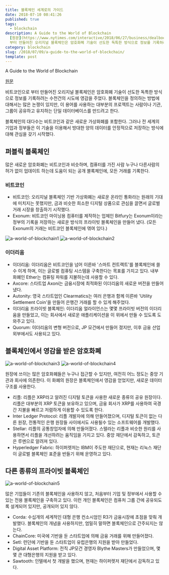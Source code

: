 ```yaml
---
title: 블록체인 세계로의 가이드
date: 2018-07-10 08:41:26
published: true
tags:
  - blockchain
description: A Guide to the World of Blockchain
  [원문](https://www.nytimes.com/interactive/2018/06/27/business/dealbook/blockchain-currencies.html)  비트코인으로
  부터 만들어진 오리지널 블록체인은 암호화폐 기술이 선도한 독특한 방식으로 정보를 기록하려는 수천건의 시도...
category: blockchain
slug: /2018/07/09/a-guide-to-the-world-of-blockchain/
template: post
---
```

A Guide to the World of Blockchain

[원문](https://www.nytimes.com/interactive/2018/06/27/business/dealbook/blockchain-currencies.html)

비트코인으로 부터 만들어진 오리지널 블록체인은 암호화폐 기술이 선도한 독특한 방식으로 정보를 기록하려는 수천건의 시도에 영감을 주었다. 블록체인을 정의하는 방법에 대해서는 많은 논쟁이 있지만, 이 용어를 사용하는 대부분의 프로젝트는 사람이나 기관, 그룹이 공유하고 유지하는 단일 데이터베이스를 만드려고 한다.

블록체인의 대다수는 비트코인과 같은 새로운 가상화폐를 포함한다. 그러나 전 세계의 기업과 정부들은 이 기술을 이용해서 방대한 양의 데이터를 안정적으로 저장하는 방식에 대해 관심을 갖기 시작했다. 

## 퍼블릭 블록체인

많은 새로운 암호화폐는 비트코인과 비슷하며, 컴퓨터를 가진 사람 누구나 다른사람의 허가 없이 업데이트 하는데 도움이 되는 공개 블록체인에, 모든 거래를 기록한다.

### 비트코인

- 비트코인: 오리지널 블록체인 기반 가상화폐는 새로운 온라인 통화라는 원래의 기대에 미치지는 못했지만, 금과 비슷한 희소한 디지털 상품으로 관심을 끌면서 글로벌 거래 시장을 창출하기 시작했다.
- Exonum: 비트코인 마이닝용 컴퓨터를 제작하는 업체인 Bitfury는 Exonum이라는 정부의 기록을 저장하는 새로운 방식의 프라이빗 블록체인을 만들어 냈다. (모든 Exonum의 거래는 비트코인 블록체인에 엮여 있다.)

![a-world-of-blockchain1](../images/a-world-of-blockchain1.png)
![a-world-of-blockchain2](../images/a-world-of-blockchain2.png)

### 이더리움

- 이더리움: 이더리움은 비트코인을 넘어 이른바 '스마트 컨트랙트'를 블록체인에 쓸 수 이게 하며, 이는 글로벌 컴퓨팅 시스템을 구축한다는 목표를 가지고 있다. 내부 화폐인 Ether는 컴퓨팅 파워를 지불하는데 사용할 수 있다.
- Axcore: 스타트업 Axoni는 금융시장에 최적화된 이더리움의 새로운 버전을 만들어 냈다.
- Autonity: 영국 스타트업인 Clearmatics는 여러 은행과 함께 이른바 'Utility Settlement Coin'을 만들어 은행간 거래를 할 수 있게 해주었다.
- 이더리움 프라이빗 블록체인: 이더리움 얼라이언스는 몇몇 프라이빗 버전의 이더리움을 만들었고, 이는 회사에서 새로운 애플리케이션을 이 위에서 만들 수 있도록 도와주고 있다.
- Quorum: 이더리움의 변형 버전으로, JP 모건에서 만들어 졌지만, 이후 금융 산업 외부에서도 사용되고 있다.

## 블록체인에서 영감을 받은 암호화폐

![a-world-of-blockchain3](../images/a-world-of-blockchain3.png)
![a-world-of-blockchain4](../images/a-world-of-blockchain4.png)

원장에 쓰이는 많은 암호화폐들은 누구나 접근할 수 있지만, 여전히 어느 정도는 중앙 기관과 회사에 의존한다. 이 화폐의 원장은 블록체인에서 영감을 얻었지만, 새로운 데이터 구조를 사용한다.

- 리플: 리플은 XRP라고 알려진 디지털 토큰을 사용한 새로운 종류의 공유 원장이다. 리플은 대부분의 XRP 토큰을 보유하고 있으며, 금융 회사가 XRP를 사용하여 국경 간 지불을 빠르고 저렴하게 이용할 수 있도록 한다.
- Inter Ledger Protocol: 리플 개발자에 의해 만들어졌으며, 디지털 토큰이 없는 다른 원장, 전통적인 은행 원장들 사이에서도 사용될수 있는 소프트웨어를 개발했다.
- Stellar: 리플의 공통창업자에 의해 만들어졌다. 스텔라는 리플과 비슷한 원리를 사용하면서 리플을 개선하려는 움직임을 가지고 있다. 중앙 재단에서 감독하고, 토큰은 루멘으로 알려져 있다.
- Hyperledger Fabric: 하이퍼렛저는 IBM이 주도한 재단으로, 현재는 리눅스 재단이 글로벌 블록체인 표준을 반들기 위해 운영하고 있다.

## 다른 종류의 프라이빗 블록체인

![a-world-of-blockchain5](../images/a-world-of-blockchain5.png)

많은 기업들이 기존의 블록체인을 사용하지 않고, 처음부터 기업 및 정부에서 사용할 수 있는 전용 블록체인을 구축하고 있다. 이런 개인 블록체인은 컴퓨처 그룹 간에 공유되도록 설계되어 있지만, 공개되어 있지 않다.

- Corda: 수십개의 세계적인 대형 은행 컨소시엄인 R3가 금융시장에 초점을 맞춰 개발했다. 블록체인의 개념을 사용하지만, 엄밀히 말하면 블록체인으로 간주되지는 않는다.
- ChainCore: 미국에 기반을 둔 스타트업에 의해 금융 거래를 위해 만들어졌다.
- Setl: 런던에 기반을 둔 스타트업이 유럽은행의 지원을 받아 만들었다.
- Digital Asset Platform: 전직 JP모건 경영자 Blythe Masters가 만들었으며, 몇몇 큰 대형은행의 지원을 받고 있다.
- Sawtooth: 인텔에서 첫 개발을 했으며, 현재는 하이퍼렛저 재단에서 감독하고 있다.

